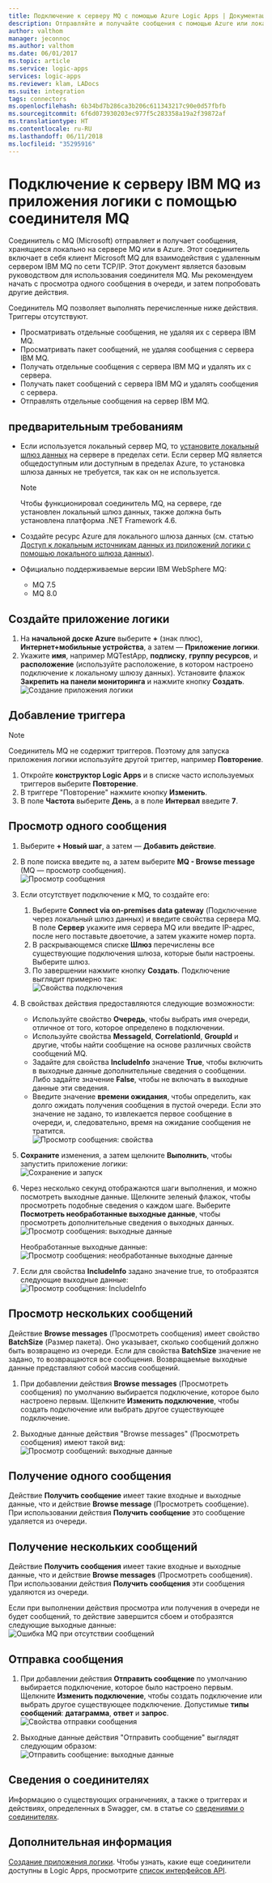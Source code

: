 ```yaml
---
title: Подключение к серверу MQ с помощью Azure Logic Apps | Документация Майкрософт
description: Отправляйте и получайте сообщения с помощью Azure или локального сервера MQ и Azure Logic Apps.
author: valthom
manager: jeconnoc
ms.author: valthom
ms.date: 06/01/2017
ms.topic: article
ms.service: logic-apps
services: logic-apps
ms.reviewer: klam, LADocs
ms.suite: integration
tags: connectors
ms.openlocfilehash: 6b34bd7b286ca3b206c611343217c90e0d57fbfb
ms.sourcegitcommit: 6f6d073930203ec977f5c283358a19a2f39872af
ms.translationtype: HT
ms.contentlocale: ru-RU
ms.lasthandoff: 06/11/2018
ms.locfileid: "35295916"
---
```

# <a name="connect-to-an-ibm-mq-server-from-logic-apps-using-the-mq-connector"></a>Подключение к серверу IBM MQ из приложения логики с помощью соединителя MQ 

Соединитель с MQ (Microsoft) отправляет и получает сообщения, хранящиеся локально на сервере MQ или в Azure. Этот соединитель включает в себя клиент Microsoft MQ для взаимодействия с удаленным сервером IBM MQ по сети TCP/IP. Этот документ является базовым руководством для использования соединителя MQ. Мы рекомендуем начать с просмотра одного сообщения в очереди, и затем попробовать другие действия.    

Соединитель MQ позволяет выполнять перечисленные ниже действия. Триггеры отсутствуют.

-   Просматривать отдельные сообщения, не удаляя их с сервера IBM MQ.
-   Просматривать пакет сообщений, не удаляя сообщения с сервера IBM MQ.
-   Получать отдельные сообщения с сервера IBM MQ и удалять их с сервера.
-   Получать пакет сообщений с сервера IBM MQ и удалять сообщения с сервера.
-   Отправлять отдельные сообщения на сервер IBM MQ. 

## <a name="prerequisites"></a>предварительным требованиям

* Если используется локальный сервер MQ, то [установите локальный шлюз данных](../logic-apps/logic-apps-gateway-install.md) на сервере в пределах сети. Если сервер MQ является общедоступным или доступным в пределах Azure, то установка шлюза данных не требуется, так как он не используется.

    > [!NOTE]
    > Чтобы функционировал соединитель MQ, на сервере, где установлен локальный шлюз данных, также должна быть установлена платформа .NET Framework 4.6.

* Создайте ресурс Azure для локального шлюза данных (см. статью [Доступ к локальным источникам данных из приложений логики с помощью локального шлюза данных](../logic-apps/logic-apps-gateway-connection.md)).

* Официально поддерживаемые версии IBM WebSphere MQ:
   * MQ 7.5
   * MQ 8.0

## <a name="create-a-logic-app"></a>Создайте приложение логики

1. На **начальной доске Azure** выберите **+** (знак плюс), **Интернет+мобильные устройства**, а затем — **Приложение логики**. 
2. Укажите **имя**, например MQTestApp, **подписку**, **группу ресурсов**, и **расположение** (используйте расположение, в котором настроено подключение к локальному шлюзу данных). Установите флажок **Закрепить на панели мониторинга** и нажмите кнопку **Создать**.  
![Создание приложения логики](media/connectors-create-api-mq/Create_Logic_App.png)

## <a name="add-a-trigger"></a>Добавление триггера

> [!NOTE]
> Соединитель MQ не содержит триггеров. Поэтому для запуска приложения логики используйте другой триггер, например **Повторение**. 

1. Откройте **конструктор Logic Apps** и в списке часто используемых триггеров выберите **Повторение**.
2. В триггере "Повторение" нажмите кнопку **Изменить**. 
3. В поле **Частота** выберите **День**, а в поле **Интервал** введите **7**. 

## <a name="browse-a-single-message"></a>Просмотр одного сообщения
1. Выберите **+ Новый шаг**, а затем — **Добавить действие**.
2. В поле поиска введите `mq`, а затем выберите **MQ - Browse message** (MQ — просмотр сообщения).  
![Просмотр сообщения](media/connectors-create-api-mq/Browse_message.png)

3. Если отсутствует подключение к MQ, то создайте его:  

    1. Выберите **Connect via on-premises data gateway** (Подключение через локальный шлюз данных) и введите свойства сервера MQ.  
    В поле **Сервер** укажите имя сервера MQ или введите IP-адрес, после него поставьте двоеточие, а затем укажите номер порта. 
    2. В раскрывающемся списке **Шлюз** перечислены все существующие подключения шлюза, которые были настроены. Выберите шлюз.
    3. По завершении нажмите кнопку **Создать**. Подключение выглядит примерно так:   
    ![Свойства подключения](media/connectors-create-api-mq/Connection_Properties.png)

4. В свойствах действия предоставляются следующие возможности:  

    * Используйте свойство **Очередь**, чтобы выбрать имя очереди, отличное от того, которое определено в подключении.
    * Используйте свойства **MessageId**, **CorrelationId**, **GroupId** и другие, чтобы найти сообщение на основе различных свойств сообщений MQ.
    * Задайте для свойства **IncludeInfo** значение **True**, чтобы включить в выходные данные дополнительные сведения о сообщении. Либо задайте значение **False**, чтобы не включать в выходные данные эти сведения.
    * Введите значение **времени ожидания**, чтобы определить, как долго ожидать получения сообщения в пустой очереди. Если это значение не задано, то извлекается первое сообщение в очереди, и, следовательно, время на ожидание сообщения не тратится.  
    ![Просмотр сообщения: свойства](media/connectors-create-api-mq/Browse_message_Props.png)

5. **Сохраните** изменения, а затем щелкните **Выполнить**, чтобы запустить приложение логики:  
![Сохранение и запуск](media/connectors-create-api-mq/Save_Run.png)

6. Через несколько секунд отображаются шаги выполнения, и можно посмотреть выходные данные. Щелкните зеленый флажок, чтобы просмотреть подобные сведения о каждом шаге. Выберите **Посмотреть необработанные выходные данные**, чтобы просмотреть дополнительные сведения о выходных данных.  
![Просмотр сообщения: выходные данные](media/connectors-create-api-mq/Browse_message_output.png)  

    Необработанные выходные данные:  
    ![Просмотр сообщения: необработанные выходные данные](media/connectors-create-api-mq/Browse_message_raw_output.png)

7. Если для свойства **IncludeInfo** задано значение true, то отобразятся следующие выходные данные:  
![Просмотр сообщения: IncludeInfo](media/connectors-create-api-mq/Browse_message_Include_Info.png)

## <a name="browse-multiple-messages"></a>Просмотр нескольких сообщений
Действие **Browse messages** (Просмотреть сообщения) имеет свойство **BatchSize** (Размер пакета). Оно указывает, сколько сообщений должно быть возвращено из очереди.  Если для свойства **BatchSize** значение не задано, то возвращаются все сообщения. Возвращаемые выходные данные представляют собой массив сообщений.

1. При добавлении действия **Browse messages** (Просмотреть сообщения) по умолчанию выбирается подключение, которое было настроено первым. Щелкните **Изменить подключение**, чтобы создать подключение или выбрать другое существующее подключение.

2. Выходные данные действия "Browse messages" (Просмотреть сообщения) имеют такой вид:  
![Просмотр сообщений: выходные данные](media/connectors-create-api-mq/Browse_messages_output.png)

## <a name="receive-a-single-message"></a>Получение одного сообщения
Действие **Получить сообщение** имеет такие входные и выходные данные, что и действие **Browse message** (Просмотреть сообщение). При использовании действия **Получить сообщение** это сообщение удаляется из очереди.

## <a name="receive-multiple-messages"></a>Получение нескольких сообщений
Действие **Получить сообщения** имеет такие входные и выходные данные, что и действие **Browse messages** (Просмотреть сообщения). При использовании действия **Получить сообщения** эти сообщения удаляются из очереди.

Если при выполнении действия просмотра или получения в очереди не будет сообщений, то действие завершится сбоем и отобразятся следующие выходные данные:  
![Ошибка MQ при отсутствии сообщений](media/connectors-create-api-mq/MQ_No_Msg_Error.png)

## <a name="send-a-message"></a>Отправка сообщения
1. При добавлении действия **Отправить сообщение** по умолчанию выбирается подключение, которое было настроено первым. Щелкните **Изменить подключение**, чтобы создать подключение или выбрать другое существующее подключение. Допустимые **типы сообщений**: **датаграмма**, **ответ** и **запрос**.  
![Свойства отправки сообщения](media/connectors-create-api-mq/Send_Msg_Props.png)

2. Выходные данные действия "Отправить сообщение" выглядят следующим образом:  
![Отправить сообщение: выходные данные](media/connectors-create-api-mq/Send_Msg_Output.png)

## <a name="connector-specific-details"></a>Сведения о соединителях

Информацию о существующих ограничениях, а также о триггерах и действиях, определенных в Swagger, см. в статье со [сведениями о соединителях](/connectors/mq/).

## <a name="next-steps"></a>Дополнительная информация
[Создание приложения логики](../logic-apps/quickstart-create-first-logic-app-workflow.md). Чтобы узнать, какие еще соединители доступны в Logic Apps, просмотрите [список интерфейсов API](apis-list.md).
